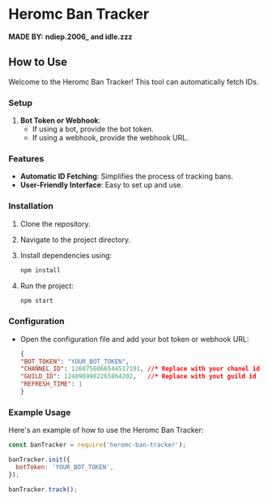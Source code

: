 # Heromc Ban Tracker

**MADE BY:** **ndiep.2006_ and idle.zzz**

## How to Use

Welcome to the Heromc Ban Tracker! This tool can automatically fetch IDs.

### Setup

1. **Bot Token or Webhook**:
   - If using a bot, provide the bot token.
   - If using a webhook, provide the webhook URL.

### Features

- **Automatic ID Fetching**: Simplifies the process of tracking bans.
- **User-Friendly Interface**: Easy to set up and use.

### Installation

1. Clone the repository.
2. Navigate to the project directory.
3. Install dependencies using:

    ```bash
    npm install
    ```

4. Run the project:

    ```bash
    npm start
    ```

### Configuration

- Open the configuration file and add your bot token or webhook URL:

    ```json
    {
    "BOT_TOKEN": "YOUR_BOT_TOKEN",
    "CHANNEL_ID": 1268756066544517191, //* Replace with your chanel id
    "GUILD_ID": 1240969902265864202,   //* Replace with yout guild id
    "REFRESH_TIME": 1
    }
    ```

### Example Usage

Here's an example of how to use the Heromc Ban Tracker:

```javascript
const banTracker = require('heromc-ban-tracker');

banTracker.init({
  botToken: 'YOUR_BOT_TOKEN',
});

banTracker.track();
